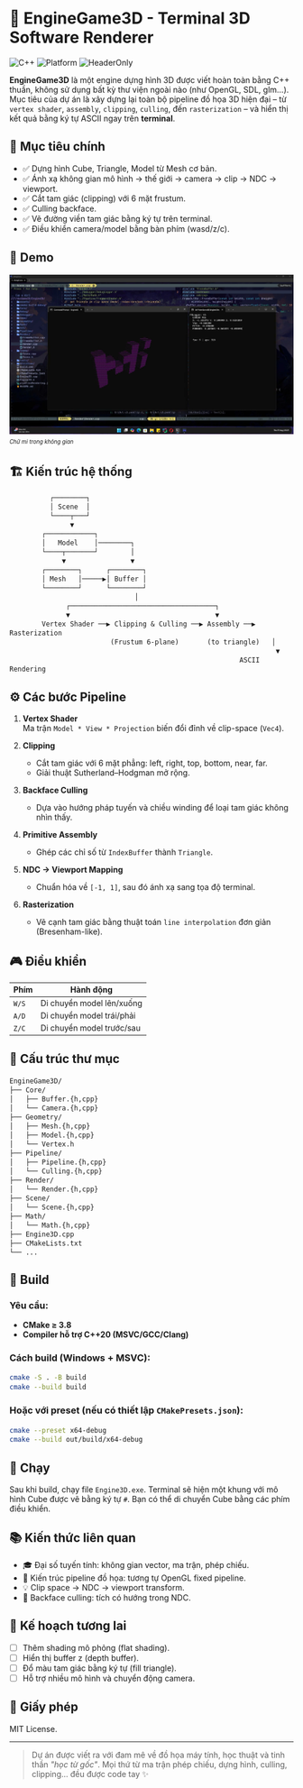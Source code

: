 # 🧠 EngineGame3D - Terminal 3D Software Renderer

![C++](https://img.shields.io/badge/C%2B%2B-20-blue.svg) ![Platform](https://img.shields.io/badge/Platform-Windows-lightgrey) ![HeaderOnly](https://img.shields.io/badge/Library-None-critical)

**EngineGame3D** là một engine dựng hình 3D được viết hoàn toàn bằng C++ thuần, không sử dụng bất kỳ thư viện ngoài nào (như OpenGL, SDL, glm...). Mục tiêu của dự án là xây dựng lại toàn bộ pipeline đồ họa 3D hiện đại – từ `vertex shader`, `assembly`, `clipping`, `culling`, đến `rasterization` – và hiển thị kết quả bằng ký tự ASCII ngay trên **terminal**.

## 🎯 Mục tiêu chính

- ✅ Dựng hình Cube, Triangle, Model từ Mesh cơ bản.
- ✅ Ánh xạ không gian mô hình → thế giới → camera → clip → NDC → viewport.
- ✅ Cắt tam giác (clipping) với 6 mặt frustum.
- ✅ Culling backface.
- ✅ Vẽ đường viền tam giác bằng ký tự trên terminal.
- ✅ Điều khiển camera/model bằng bàn phím (wasd/z/c).

## 📸 Demo

![demo terminal](./assets/demo.jpg)  
<sup><sub>*Chữ mi trong không gian*</sub></sup>

## 🏗️ Kiến trúc hệ thống

```plaintext
          ┌────────┐
          │ Scene  │
          └────┬───┘
               ▼
        ┌────────────┐
        │   Model    │────────┐
        └────┬───────┘        │
             ▼                ▼
        ┌────────┐      ┌────────┐
        │ Mesh   │─────▶│ Buffer │
        └────────┘      └────────┘
                               │
              ┌────────────────────────────────────┐
              ▼                                    ▼
        Vertex Shader ──▶ Clipping & Culling ──▶ Assembly ──▶ Rasterization
                         (Frustum 6-plane)       (to triangle)   │
                                                                  ▼
                                                         ASCII Rendering
```

## ⚙️ Các bước Pipeline

1. **Vertex Shader**  
   Ma trận `Model * View * Projection` biến đổi đỉnh về clip-space (`Vec4`).

2. **Clipping**  
   - Cắt tam giác với 6 mặt phẳng: left, right, top, bottom, near, far.
   - Giải thuật Sutherland–Hodgman mở rộng.

3. **Backface Culling**  
   - Dựa vào hướng pháp tuyến và chiều winding để loại tam giác không nhìn thấy.

4. **Primitive Assembly**  
   - Ghép các chỉ số từ `IndexBuffer` thành `Triangle`.

5. **NDC → Viewport Mapping**  
   - Chuẩn hóa về `[-1, 1]`, sau đó ánh xạ sang tọa độ terminal.

6. **Rasterization**  
   - Vẽ cạnh tam giác bằng thuật toán `line interpolation` đơn giản (Bresenham-like).

## 🎮 Điều khiển

| Phím | Hành động             |
|------|------------------------|
| `W/S` | Di chuyển model lên/xuống |
| `A/D` | Di chuyển model trái/phải |
| `Z/C` | Di chuyển model trước/sau |

## 🧱 Cấu trúc thư mục

```
EngineGame3D/
├── Core/
│   ├── Buffer.{h,cpp}
│   └── Camera.{h,cpp}
├── Geometry/
│   ├── Mesh.{h,cpp}
│   ├── Model.{h,cpp}
│   └── Vertex.h
├── Pipeline/
│   ├── Pipeline.{h,cpp}
│   └── Culling.{h,cpp}
├── Render/
│   └── Render.{h,cpp}
├── Scene/
│   └── Scene.{h,cpp}
├── Math/
│   └── Math.{h,cpp}
├── Engine3D.cpp
├── CMakeLists.txt
└── ...
```

## 🔧 Build

### Yêu cầu:
- **CMake ≥ 3.8**
- **Compiler hỗ trợ C++20 (MSVC/GCC/Clang)**

### Cách build (Windows + MSVC):

```bash
cmake -S . -B build
cmake --build build
```

### Hoặc với preset (nếu có thiết lập `CMakePresets.json`):

```bash
cmake --preset x64-debug
cmake --build out/build/x64-debug
```

## 🚀 Chạy

Sau khi build, chạy file `Engine3D.exe`. Terminal sẽ hiện một khung với mô hình Cube được vẽ bằng ký tự `#`. Bạn có thể di chuyển Cube bằng các phím điều khiển.

## 📚 Kiến thức liên quan

- 🎓 Đại số tuyến tính: không gian vector, ma trận, phép chiếu.
- 🧠 Kiến trúc pipeline đồ họa: tương tự OpenGL fixed pipeline.
- 💡 Clip space → NDC → viewport transform.
- 🧮 Backface culling: tích có hướng trong NDC.

## 🔮 Kế hoạch tương lai

- [ ] Thêm shading mô phỏng (flat shading).
- [ ] Hiển thị buffer z (depth buffer).
- [ ] Đổ màu tam giác bằng ký tự (fill triangle).
- [ ] Hỗ trợ nhiều mô hình và chuyển động camera.

## 📜 Giấy phép

MIT License.

---

> Dự án được viết ra với đam mê về đồ họa máy tính, học thuật và tinh thần *"học từ gốc"*. Mọi thứ từ ma trận phép chiếu, dựng hình, culling, clipping... đều được code tay ✨
